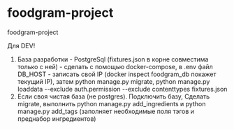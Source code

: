 # foodgram-project
foodgram-project

Для DEV!
1) База разработки - PostgreSql (fixtures.json в корне совместима только с ней) - сделать с помощью docker-compose, в .env файл DB_HOST - записать свой IP (docker inspect foodgram_db покажет текущий IP), затем python manage.py migrate, python manage.py loaddata --exclude auth.permission --exclude contenttypes fixtures.json
2) Если своя чистая база (не postgres). Подключить базу, Сделать migrate, выполнить python manage.py add_ingredients и python manage.py add_tags (заполняет необходимые поля тэгов и преднабор ингредиентов)
